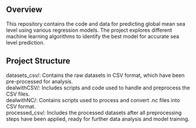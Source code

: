 ## Overview
This repository contains the code and data for predicting global mean sea level using various regression models. The project explores different machine learning algorithms to identify the best model for accurate sea level prediction.

## Project Structure
datasets_csv/: Contains the raw datasets in CSV format, which have been pre-processed for analysis. \
dealwithCSV/: Includes scripts and code used to handle and preprocess the CSV files.\
dealwithNC/: Contains scripts used to process and convert .nc files into CSV format.\
processed_csv/: Includes the processed datasets after all preprocessing steps have been applied, ready for further data analysis and model training.
